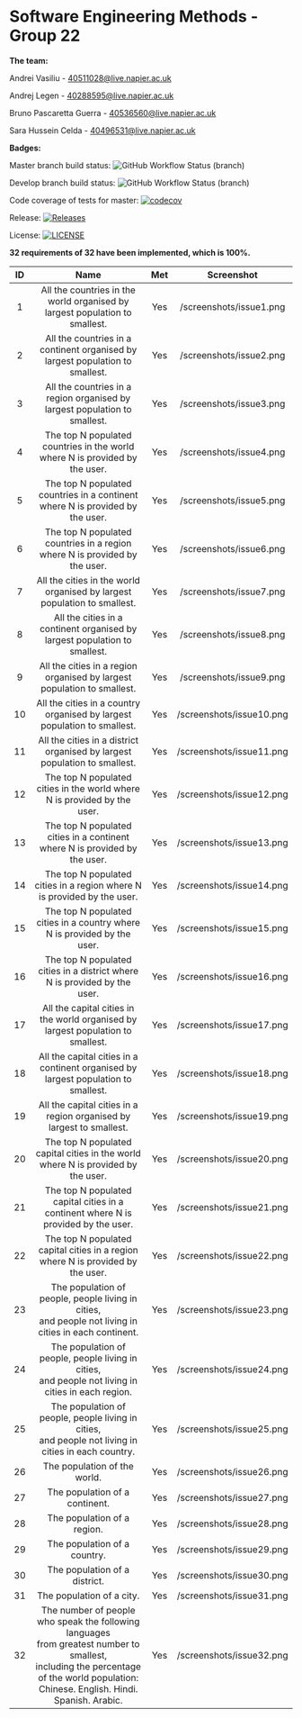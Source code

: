 # Software Engineering Methods - Group 22
**The team:**

Andrei Vasiliu - 40511028@live.napier.ac.uk

Andrej Legen - 40288595@live.napier.ac.uk

Bruno Pascaretta Guerra - 40536560@live.napier.ac.uk

Sara Hussein Celda - 40496531@live.napier.ac.uk


**Badges:**

Master branch build status: ![GitHub Workflow Status (branch)](https://img.shields.io/github/workflow/status/40511028/SEM_GROUP22/A%20workflow%20for%20my%20Hello%20World%20App/master?style=flat-square)

Develop branch build status: ![GitHub Workflow Status (branch)](https://img.shields.io/github/workflow/status/40511028/SEM_GROUP22/A%20workflow%20for%20my%20Hello%20World%20App/develop?style=flat-square)

Code coverage of tests for master: [![codecov](https://codecov.io/gh/40511028/SEM_GROUP22/branch/master/graph/badge.svg?token=4C5CECSCMM)](https://codecov.io/gh/40511028/SEM_GROUP22)

Release: 
[![Releases](https://img.shields.io/github/release/40511028/SEM_GROUP22/all.svg?style=flat-square)](https://github.com/40511028/SEM_GROUP22/releases)

License: [![LICENSE](https://img.shields.io/github/license/40511028/SEM_GROUP22.svg?style=flat-square)](https://github.com/40511028/SEM_GROUP22/blob/master/LICENSE)

**32 requirements of 32 have been implemented, which is 100%.**

| **ID** |                                                                                             **Name**                                                                                             | **Met** |      **Screenshot**      |
|:------:|:------------------------------------------------------------------------------------------------------------------------------------------------------------------------------------------------:|:-------:|:------------------------:|
|    1   |                                                            All the countries in the world organised by largest population to smallest.                                                           |   Yes   |  /screenshots/issue1.png |
|    2   |                                                           All the countries in a continent organised by largest population to smallest.                                                          |   Yes   |  /screenshots/issue2.png |
|    3   |                                                            All the countries in a region organised by largest population to smallest.                                                            |   Yes   |  /screenshots/issue3.png |
|    4   |                                                            The top N populated countries in the world where N is provided by the user.                                                           |   Yes   |  /screenshots/issue4.png |
|    5   |                                                           The top N populated countries in a continent where N is provided by the user.                                                          |   Yes   |  /screenshots/issue5.png |
|    6   |                                                            The top N populated countries in a region where N is provided by the user.                                                            |   Yes   |  /screenshots/issue6.png |
|    7   |                                                             All the cities in the world organised by largest population to smallest.                                                             |   Yes   |  /screenshots/issue7.png |
|    8   |                                                            All the cities in a continent organised by largest population to smallest.                                                            |   Yes   |  /screenshots/issue8.png |
|    9   |                                                              All the cities in a region organised by largest population to smallest.                                                             |   Yes   |  /screenshots/issue9.png |
|   10   |                                                             All the cities in a country organised by largest population to smallest.                                                             |   Yes   | /screenshots/issue10.png |
|   11   |                                                             All the cities in a district organised by largest population to smallest.                                                            |   Yes   | /screenshots/issue11.png |
|   12   |                                                             The top N populated cities in the world where N is provided by the user.                                                             |   Yes   | /screenshots/issue12.png |
|   13   |                                                            The top N populated cities in a continent where N is provided by the user.                                                            |   Yes   | /screenshots/issue13.png |
|   14   |                                                              The top N populated cities in a region where N is provided by the user.                                                             |   Yes   | /screenshots/issue14.png |
|   15   |                                                             The top N populated cities in a country where N is provided by the user.                                                             |   Yes   | /screenshots/issue15.png |
|   16   |                                                             The top N populated cities in a district where N is provided by the user.                                                            |   Yes   | /screenshots/issue16.png |
|   17   |                                                         All the capital cities in the world organised by largest population to smallest.                                                         |   Yes   | /screenshots/issue17.png |
|   18   |                                                        All the capital cities in a continent organised by largest population to smallest.                                                        |   Yes   | /screenshots/issue18.png |
|   19   |                                                               All the capital cities in a region organised by largest to smallest.                                                               |   Yes   | /screenshots/issue19.png |
|   20   |                                                         The top N populated capital cities in the world where N is provided by the user.                                                         |   Yes   | /screenshots/issue20.png |
|   21   |                                                        The top N populated capital cities in a continent where N is provided by the user.                                                        |   Yes   | /screenshots/issue21.png |
|   22   |                                                          The top N populated capital cities in a region where N is provided by the user.                                                         |   Yes   | /screenshots/issue22.png |
|   23   |                                             The population of people, people living in cities, <br>and people not living in cities in each continent.                                            |   Yes   | /screenshots/issue23.png |
|   24   |                                              The population of people, people living in cities, <br>and people not living in cities in each region.                                              |   Yes   | /screenshots/issue24.png |
|   25   |                                              The population of people, people living in cities, <br>and people not living in cities in each country.                                             |   Yes   | /screenshots/issue25.png |
|   26   |                                                                                   The population of the world.                                                                                   |   Yes   | /screenshots/issue26.png |
|   27   |                                                                                  The population of a continent.                                                                                  |   Yes   | /screenshots/issue27.png |
|   28   |                                                                                    The population of a region.                                                                                   |   Yes   | /screenshots/issue28.png |
|   29   |                                                                                   The population of a country.                                                                                   |   Yes   | /screenshots/issue29.png |
|   30   |                                                                                   The population of a district.                                                                                  |   Yes   | /screenshots/issue30.png |
|   31   |                                                                                     The population of a city.                                                                                    |   Yes   | /screenshots/issue31.png |
|   32   | The number of people who speak the following languages <br>from greatest number to smallest, <br>including the percentage of the world population: <br>Chinese. English. Hindi. Spanish. Arabic. |   Yes   | /screenshots/issue32.png |